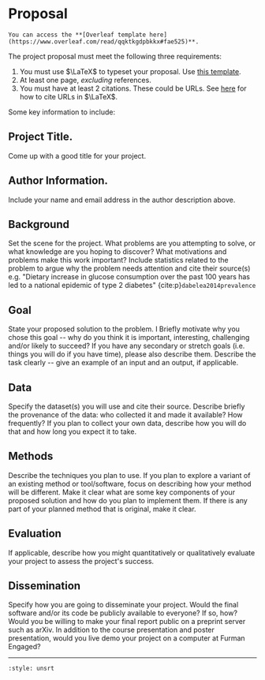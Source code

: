 # Proposal 

```{note}
You can access the **[Overleaf template here](https://www.overleaf.com/read/qqktkgdpbkkx#fae525)**.
```

The project proposal must meet the following three requirements:  

1. You must use $\LaTeX$ to typeset your proposal. Use [this template](https://www.overleaf.com/read/qqktkgdpbkkx#fae525).
2. At least one page, _excluding_ references. 
3. You must have at least 2 citations. These could be URLs. See [here](https://fahadsultan.com/csc475/tutorials/latex.html#citing-a-url) for how to cite URLs in $\LaTeX$. 

Some key information to include:

## Project Title.

Come up with a good title for your project.

## Author Information.

Include your name and email address in the author description above.

## Background

Set the scene for the project. 
What problems are you attempting to solve, or what knowledge are you hoping to discover?
What motivations and problems make this work important? 
Include statistics related to the problem to argue why the problem needs attention and cite their source(s) e.g. "Dietary increase in glucose consumption over the past 100 years has led to a national epidemic of type 2 diabetes" {cite:p}`dabelea2014prevalence` 

## Goal

State your proposed solution to the problem. I 
Briefly motivate why you chose this goal -- why do you think it is important, interesting, challenging and/or likely to succeed?
If you have any secondary or stretch goals (i.e. things you will do if you have time), please also describe them. Describe the task clearly -- give an example of an input and an output, if applicable.

## Data

Specify the dataset(s) you will use and cite their source. Describe briefly the provenance of the data: who collected it and made it available? How frequently? 
If you plan to collect your own data, describe how you will do that and how long you expect it to take.

## Methods

Describe the techniques you plan to use. 
If you plan to explore a variant of an existing method or tool/software, focus on describing how your method will be different.
Make it clear what are some key components of your proposed solution and how do you plan to implement them.
If there is any part of your planned method that is original, make it clear. 

## Evaluation
If applicable, describe how you might quantitatively or qualitatively evaluate your project to assess the project's success. 

## Dissemination

Specify how you are going to disseminate your project. Would the final software and/or its code be publicly available to everyone? If so, how? Would you be willing to make your final report public on a preprint server such as arXiv. In addition to the course presentation and poster presentation, would you live demo your project on a computer at Furman Engaged? 

<hr/>

```{bibliography}
:style: unsrt
```
